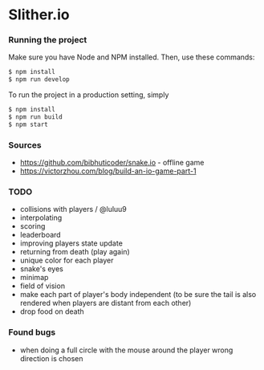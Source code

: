 # Slither.io

### Running the project
Make sure you have Node and NPM installed.
Then, use these commands:
```bash
$ npm install
$ npm run develop
```

To run the project in a production setting, simply

```bash
$ npm install
$ npm run build
$ npm start
```


### Sources
- https://github.com/bibhuticoder/snake.io - offline game
- https://victorzhou.com/blog/build-an-io-game-part-1 


### TODO
- collisions with players / @luluu9
- interpolating
- scoring
- leaderboard
- improving players state update
- returning from death (play again)
- unique color for each player
- snake's eyes
- minimap
- field of vision
- make each part of player's body independent (to be sure the tail is also rendered when players are distant from each other)
- drop food on death


### Found bugs
- when doing a full circle with the mouse around the player wrong direction is chosen